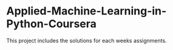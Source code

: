 # Applied-Machine-Learning-in-Python-Coursera
This project includes the solutions for each weeks assignments.
